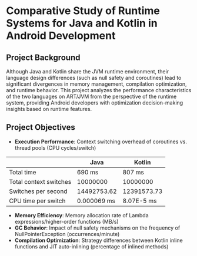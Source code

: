 # Comparative Study of Runtime Systems for Java and Kotlin in Android Development
## Project Background
Although Java and Kotlin share the JVM runtime environment, their language design differences (such as null safety and coroutines) lead to significant divergences in memory management, compilation optimization, and runtime behavior. This project analyzes the performance characteristics of the two languages on ART/JVM from the perspective of the runtime system, providing Android developers with optimization decision-making insights based on runtime features.

## Project Objectives
- **Execution Performance**: Context switching overhead of coroutines vs. thread pools (CPU cycles/switch)

| | Java | Kotlin | 
| --- | --- | --- |
| Total time | 690 ms | 807 ms |
| Total context switches | 10000000 | 10000000 |
| Switches per second | 14492753.62 | 12391573.73 |
| CPU time per switch | 0.000069 ms | 8.07E-5 ms |
- **Memory Efficiency**: Memory allocation rate of Lambda expressions/higher-order functions (MB/s)
- **GC Behavior**: Impact of null safety mechanisms on the frequency of NullPointerException (occurrences/minute)
- **Compilation Optimization**: Strategy differences between Kotlin inline functions and JIT auto-inlining (percentage of inlined methods)


